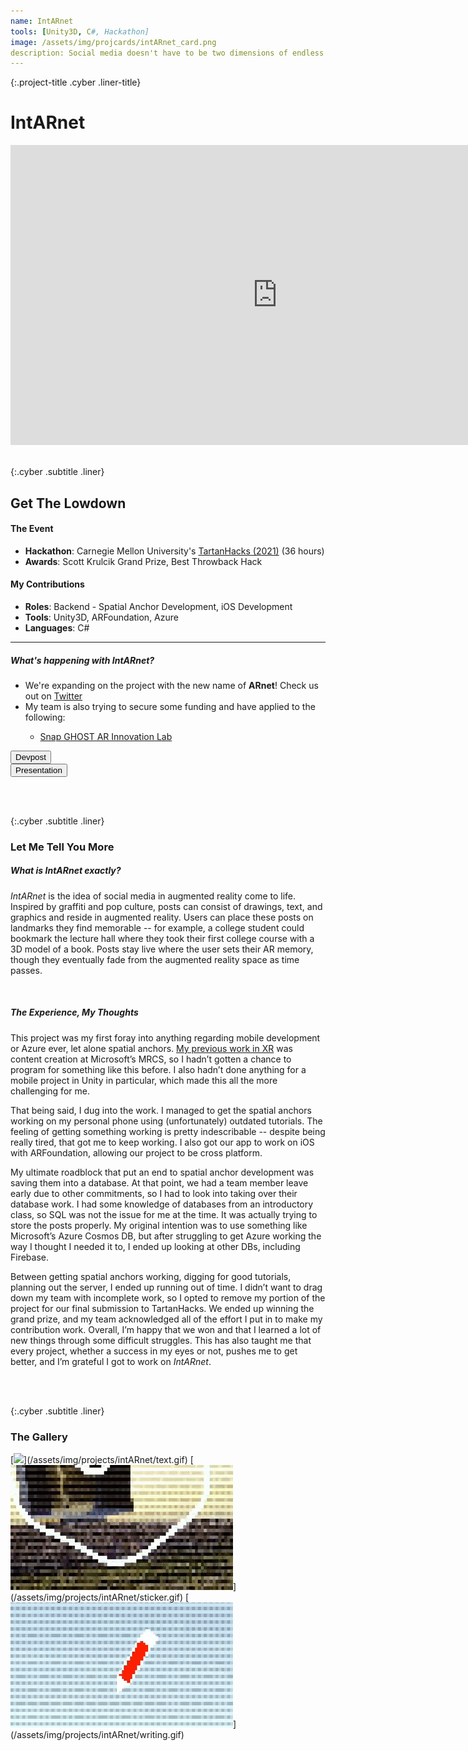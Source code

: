 ```yaml
---
name: IntARnet
tools: [Unity3D, C#, Hackathon]
image: /assets/img/projcards/intARnet_card.png
description: Social media doesn't have to be two dimensions of endless scrolling.
---
```


{:.project-title .cyber .liner-title}
# IntARnet

<div class="flex-container">
    <div class="flex-child vertical-center m-iframe-container">
        <iframe width="854" height="480" class="pixel-div-enclose" src="https://www.youtube.com/embed/2WW6OzM3Tsc" title="YouTube video player" frameborder="0" allow="accelerometer; autoplay; clipboard-write; encrypted-media; gyroscope; picture-in-picture" allowfullscreen></iframe>
    </div>
</div>

<br>

{:.cyber .subtitle .liner}
## Get The Lowdown
<div class="pixel-div">
    <h4 class="cyber info-subtitle">The Event</h4>
    <ul>
        <li><strong>Hackathon</strong>: Carnegie Mellon University's <a href="https://tartanhacks-2021.devpost.com/">TartanHacks (2021)</a> (36 hours)</li>
        <li><strong>Awards</strong>: Scott Krulcik Grand Prize, Best Throwback Hack</li>
    </ul>
    <h4 class="cyber info-subtitle">My Contributions</h4>
    <ul>
        <li><strong>Roles</strong>: Backend - Spatial Anchor Development, iOS Development</li>
        <li><strong>Tools</strong>: Unity3D, ARFoundation, Azure</li>
        <li><strong>Languages</strong>: C#</li>
    </ul>
    <hr class="inner-hr">
    <h5 class="cyber info-subtitle">What's happening with IntARnet?</h5>
    <ul>
        <li>We're expanding on the project with the new name of <strong>ARnet</strong>! Check us out on <a href="https://twitter.com/ARnetApp">Twitter</a></li>
        <li>My team is also trying to secure some funding and have applied to the following:</li>
            <ul>
                <li><a href="https://ar.snap.com/ghost">Snap GHOST AR Innovation Lab</a></li>
            </ul>
    </ul>
</div>

<div class="flex-container">
    <div class="flex-child vertical-center">
        <a class="no-underline" href="https://devpost.com/software/intarnet">
            <button class="btn m-btn">
            <span class="btn__content">Devpost</span>
            <span class="btn__glitch"></span>
            </button>
        </a>
    </div>
    <div class="flex-child vertical-center">
        <a class="no-underline" href="https://www.figma.com/proto/K9vbHC7FOHrSxGh8OKOMYS/intarnet?node-id=1%3A2&viewport=-3432%2C516%2C0.2884855270385742&scaling=contain">
            <button class="btn m-btn">
            <span class="btn__content">Presentation</span>
            <span class="btn__glitch"></span>
            </button>
        </a>
    </div>
</div>

<br><br>

{:.cyber .subtitle .liner}
### Let Me Tell You More
<div class="pixel-div pixel-div-exp">
    <h5 class="cyber info-subtitle">What is IntARnet exactly?</h5>
    <p>
        <em>IntARnet</em> is the idea of social media in augmented reality come to life. Inspired by graffiti and pop culture, posts can consist of drawings, text, and graphics and reside in augmented reality. Users can place these posts on landmarks they find memorable -- for example, a college student could bookmark the lecture hall where they took their first college course with a 3D model of a book. Posts stay live where the user sets their AR memory, though they eventually fade from the augmented reality space as time passes.
    </p>
    <br>
    <h5 class="cyber info-subtitle">The Experience, My Thoughts</h5>
    <p>
        This project was my first foray into anything regarding mobile development or Azure ever, let alone spatial anchors. <a href="https://vimeo.com/381227578">My previous work in XR</a> was content creation at Microsoft’s MRCS, so I hadn’t gotten a chance to program for something like this before. I also hadn’t done anything for a mobile project in Unity in particular, which made this all the more challenging for me.
    </p>
    <p>
        That being said, I dug into the work. I managed to get the spatial anchors working on my personal phone using (unfortunately) outdated tutorials. The feeling of getting something working is pretty indescribable -- despite being really tired, that got me to keep working. I also got our app to work on iOS with ARFoundation, allowing our project to be cross platform. 
    </p>
    <p>
        My ultimate roadblock that put an end to spatial anchor development was saving them into a database. At that point, we had a team member leave early due to other commitments, so I had to look into taking over their database work. I had some knowledge of databases from an introductory class, so SQL was not the issue for me at the time. It was actually trying to store the posts properly. My original intention was to use something like Microsoft’s Azure Cosmos DB, but after struggling to get Azure working the way I thought I needed it to, I ended up looking at other DBs, including Firebase.
    </p>
    <p>
        Between getting spatial anchors working, digging for good tutorials, planning out the server, I ended up running out of time. I didn’t want to drag down my team with incomplete work, so I opted to remove my portion of the project for our final submission to TartanHacks. We ended up winning the grand prize, and my team acknowledged all of the effort I put in to make my contribution work. Overall, I’m happy that we won and that I learned a lot of new things through some difficult struggles. This has also taught me that every project, whether a success in my eyes or not, pushes me to get better, and I’m grateful I got to work on <em>IntARnet</em>.
    </p> 
</div>

<br><br>

{:.cyber .subtitle .liner}
### The Gallery
<div class="pixel-div pixel-div-gallery" markdown="1">
[<img src="/assets/img/projects/intARnet/crop/text_c.gif">](/assets/img/projects/intARnet/text.gif)
[<img src="/assets/img/projects/intARnet/crop/sticker_c.gif">](/assets/img/projects/intARnet/sticker.gif)
[<img src="/assets/img/projects/intARnet/crop/writing_c.gif">](/assets/img/projects/intARnet/writing.gif)
</div>
<br>
